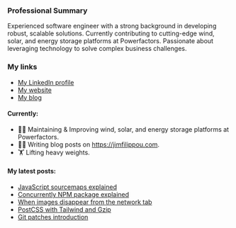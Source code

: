 ### Professional Summary

Experienced software engineer with a strong background in developing robust, scalable solutions. Currently contributing to cutting-edge wind, solar, and energy storage platforms at Powerfactors. Passionate about leveraging technology to solve complex business challenges.

### My links

- [My LinkedIn profile](https://www.linkedin.com/in/jimfilippou)
- [My website](https://jimfilippou.com)
- [My blog](https://jimfilippou.com/articles)

#### Currently:

- 👨‍💻 Maintaining & Improving wind, solar, and energy storage platforms at Powerfactors.
- ✍🏻 Writing blog posts on https://jimfilippou.com.
- 🏋 Lifting heavy weights.

#### My latest posts:

- [JavaScript sourcemaps explained](https://jimfilippou.com/articles/2025/js-sourcemaps-explained)
- [Concurrently NPM package explained](https://jimfilippou.com/articles/2025/concurrently-npm-package-explained)
- [When images disappear from the network tab](https://jimfilippou.com/articles/2025/when-images-dissapear-from-network-tab)
- [PostCSS with Tailwind and Gzip](https://jimfilippou.com/articles/2025/tailwind-and-gzip)
- [Git patches introduction](https://jimfilippou.com/articles/2024/git-patches-intro)

